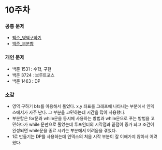 # 10주차

### 공통 문제
  - [백준_영역구하기](https://www.acmicpc.net/problem/2583) 
  - [백준_부분합](https://www.acmicpc.net/problem/1806)


### 개인 문제
  - 백준 1531 : 수학, 구현
  - 백준 3724 : 브루트포스
  - 백준 1463 : DP

### 소감
  - 영역 구하기 bfs를 이용해서 풀었다. x,y 좌표를 그래프에 나타내는 부분에서 인덱스에서가 자주 난다. 그 부분을 고민하는데 시간을 많이 사용했다.
  - 부분합은 for문과 while문을 동시에 사용하는 방법과 while문으로 푸는 방법을 고민하다가 while 문만으로 풀었는데 투포인터의 시작점과 끝점이 증가 되고 조건이 완성되면 while문을 종료 시키는 부분에서 어려움을 겪었다.
  - 1로 만들기는 DP를 사용하는데 인덱스의 처음 시작 부분이 잘 이해가지 않아서 어려웠다.